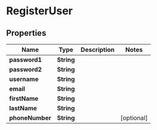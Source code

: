 
# RegisterUser

## Properties
Name | Type | Description | Notes
------------ | ------------- | ------------- | -------------
**password1** | **String** |  | 
**password2** | **String** |  | 
**username** | **String** |  | 
**email** | **String** |  | 
**firstName** | **String** |  | 
**lastName** | **String** |  | 
**phoneNumber** | **String** |  |  [optional]



